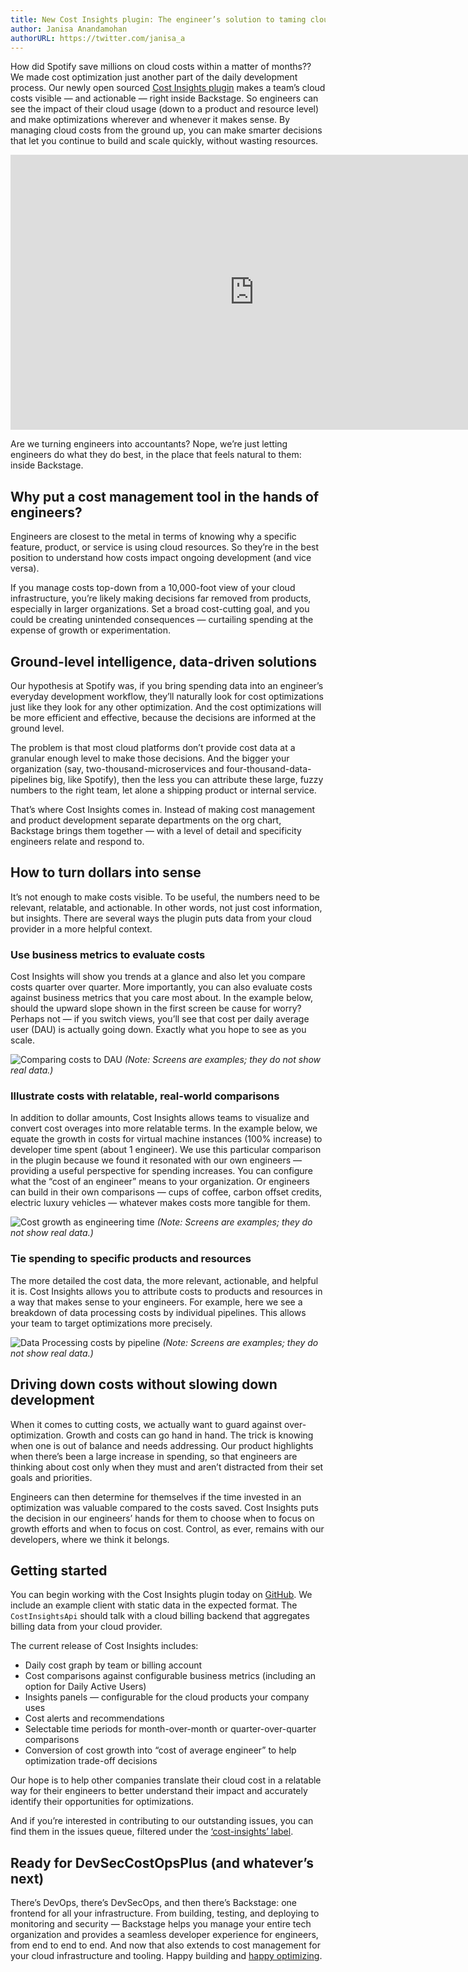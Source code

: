 ```yaml
---
title: New Cost Insights plugin: The engineer’s solution to taming cloud costs
author: Janisa Anandamohan
authorURL: https://twitter.com/janisa_a
---
```


How did Spotify save millions on cloud costs within a matter of months?? We made cost optimization just another part of the daily development process. Our newly open sourced [Cost Insights plugin](https://github.com/backstage/backstage/tree/master/plugins/cost-insights) makes a team’s cloud costs visible — and actionable — right inside Backstage. So engineers can see the impact of their cloud usage (down to a product and resource level) and make optimizations wherever and whenever it makes sense. By managing cloud costs from the ground up, you can make smarter decisions that let you continue to build and scale quickly, without wasting resources.

<iframe width="780" height="440" src="https://www.youtube.com/embed/YLAd5hdXR_Q" frameborder="0" allow="accelerometer; autoplay; encrypted-media; gyroscope; picture-in-picture" allowfullscreen></iframe>

Are we turning engineers into accountants? Nope, we’re just letting engineers do what they do best, in the place that feels natural to them: inside Backstage.

<!--truncate-->

## Why put a cost management tool in the hands of engineers?

Engineers are closest to the metal in terms of knowing why a specific feature, product, or service is using cloud resources. So they’re in the best position to understand how costs impact ongoing development (and vice versa).

If you manage costs top-down from a 10,000-foot view of your cloud infrastructure, you’re likely making decisions far removed from products, especially in larger organizations. Set a broad cost-cutting goal, and you could be creating unintended consequences — curtailing spending at the expense of growth or experimentation.

## Ground-level intelligence, data-driven solutions

Our hypothesis at Spotify was, if you bring spending data into an engineer’s everyday development workflow, they’ll naturally look for cost optimizations just like they look for any other optimization. And the cost optimizations will be more efficient and effective, because the decisions are informed at the ground level.

The problem is that most cloud platforms don’t provide cost data at a granular enough level to make those decisions. And the bigger your organization (say, two-thousand-microservices and four-thousand-data-pipelines big, like Spotify), then the less you can attribute these large, fuzzy numbers to the right team, let alone a shipping product or internal service.

That’s where Cost Insights comes in. Instead of making cost management and product development separate departments on the org chart, Backstage brings them together — with a level of detail and specificity engineers relate and respond to.

## How to turn dollars into sense

It’s not enough to make costs visible. To be useful, the numbers need to be relevant, relatable, and actionable. In other words, not just cost information, but insights. There are several ways the plugin puts data from your cloud provider in a more helpful context.

### Use business metrics to evaluate costs

Cost Insights will show you trends at a glance and also let you compare costs quarter over quarter. More importantly, you can also evaluate costs against business metrics that you care most about. In the example below, should the upward slope shown in the first screen be cause for worry? Perhaps not — if you switch views, you’ll see that cost per daily average user (DAU) is actually going down. Exactly what you hope to see as you scale.

![Comparing costs to DAU](assets/20-10-22/cost-insights-1-dau.gif)
_(Note: Screens are examples; they do not show real data.)_

### Illustrate costs with relatable, real-world comparisons

In addition to dollar amounts, Cost Insights allows teams to visualize and convert cost overages into more relatable terms. In the example below, we equate the growth in costs for virtual machine instances (100% increase) to developer time spent (about 1 engineer). We use this particular comparison in the plugin because we found it resonated with our own engineers — providing a useful perspective for spending increases. You can configure what the “cost of an engineer” means to your organization. Or engineers can build in their own comparisons — cups of coffee, carbon offset credits, electric luxury vehicles — whatever makes costs more tangible for them.

![Cost growth as engineering time](assets/20-10-22/cost-insights-2-engineer.png)
_(Note: Screens are examples; they do not show real data.)_

### Tie spending to specific products and resources

The more detailed the cost data, the more relevant, actionable, and helpful it is. Cost Insights allows you to attribute costs to products and resources in a way that makes sense to your engineers. For example, here we see a breakdown of data processing costs by individual pipelines. This allows your team to target optimizations more precisely.

![Data Processing costs by pipeline](assets/20-10-22/cost-insights-3-data.png)
_(Note: Screens are examples; they do not show real data.)_

## Driving down costs without slowing down development

When it comes to cutting costs, we actually want to guard against over-optimization. Growth and costs can go hand in hand. The trick is knowing when one is out of balance and needs addressing. Our product highlights when there’s been a large increase in spending, so that engineers are thinking about cost only when they must and aren’t distracted from their set goals and priorities.

Engineers can then determine for themselves if the time invested in an optimization was valuable compared to the costs saved. Cost Insights puts the decision in our engineers’ hands for them to choose when to focus on growth efforts and when to focus on cost. Control, as ever, remains with our developers, where we think it belongs.

## Getting started

You can begin working with the Cost Insights plugin today on [GitHub](https://github.com/backstage/backstage/tree/master/plugins/cost-insights). We include an example client with static data in the expected format. The `CostInsightsApi` should talk with a cloud billing backend that aggregates billing data from your cloud provider.

The current release of Cost Insights includes:

- Daily cost graph by team or billing account
- Cost comparisons against configurable business metrics (including an option for Daily Active Users)
- Insights panels — configurable for the cloud products your company uses
- Cost alerts and recommendations
- Selectable time periods for month-over-month or quarter-over-quarter comparisons
- Conversion of cost growth into “cost of average engineer” to help optimization trade-off decisions

Our hope is to help other companies translate their cloud cost in a relatable way for their engineers to better understand their impact and accurately identify their opportunities for optimizations.

And if you’re interested in contributing to our outstanding issues, you can find them in the issues queue, filtered under the [‘cost-insights’ label](https://github.com/backstage/backstage/labels/cost-insights).

## Ready for DevSecCostOpsPlus (and whatever’s next)

There’s DevOps, there’s DevSecOps, and then there’s Backstage: one frontend for all your infrastructure. From building, testing, and deploying to monitoring and security — Backstage helps you manage your entire tech organization and provides a seamless developer experience for engineers, from end to end to end. And now that also extends to cost management for your cloud infrastructure and tooling. Happy building and [happy optimizing](https://github.com/backstage/backstage/tree/master/plugins/cost-insights).
